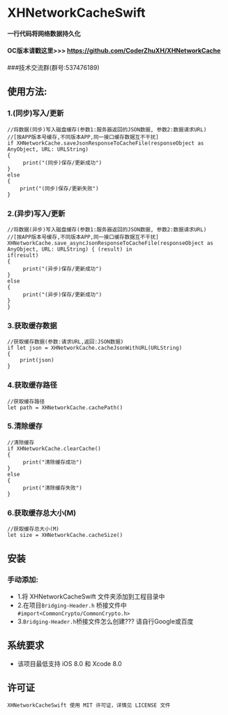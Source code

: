 # XHNetworkCacheSwift
#### 一行代码将网络数据持久化
#### OC版本请戳这里>>> https://github.com/CoderZhuXH/XHNetworkCache
###技术交流群(群号:537476189)
## 使用方法:
### 1.(同步)写入/更新
```objc
//将数据(同步)写入磁盘缓存(参数1:服务器返回的JSON数据, 参数2:数据请求URL)
//[按APP版本号缓存,不同版本APP,同一接口缓存数据互不干扰]
if XHNetworkCache.saveJsonResponseToCacheFile(responseObject as AnyObject, URL: URLString)
{
     print("(同步)保存/更新成功")
}
else
{
    print("(同步)保存/更新失败")
}

```
### 2.(异步)写入/更新
```objc
//将数据(异步)写入磁盘缓存(参数1:服务器返回的JSON数据, 参数2:数据请求URL)
//[按APP版本号缓存,不同版本APP,同一接口缓存数据互不干扰]
XHNetworkCache.save_asyncJsonResponseToCacheFile(responseObject as AnyObject, URL: URLString) { (result) in
if(result)
{
     print("(异步)保存/更新成功")
}    
else
{
     print("(异步)保存/更新成功")
}
}

```
### 3.获取缓存数据
```objc
//获取缓存数据(参数:请求URL,返回:JSON数据)
if let json = XHNetworkCache.cacheJsonWithURL(URLString)
{
    print(json)
}
```
### 4.获取缓存路径
```objc
//获取缓存路径
let path = XHNetworkCache.cachePath()

```
### 5.清除缓存
```objc
//清除缓存
if XHNetworkCache.clearCache()
{
     print("清除缓存成功")
}
else
{
     print("清除缓存失败")
}
```

### 6.获取缓存总大小(M)
```objc
//获取缓存总大小(M)
let size = XHNetworkCache.cacheSize()
```
##  安装
### 手动添加:<br>
*   1.将 XHNetworkCacheSwift 文件夹添加到工程目录中<br>
*   2.在项目`Bridging-Header.h` 桥接文件中 `#import<CommonCrypto/CommonCrypto.h>`
*   3.`Bridging-Header.h`桥接文件怎么创建??? 请自行Google或百度

##  系统要求
*   该项目最低支持 iOS 8.0 和 Xcode 8.0

##  许可证
    XHNetworkCacheSwift 使用 MIT 许可证，详情见 LICENSE 文件